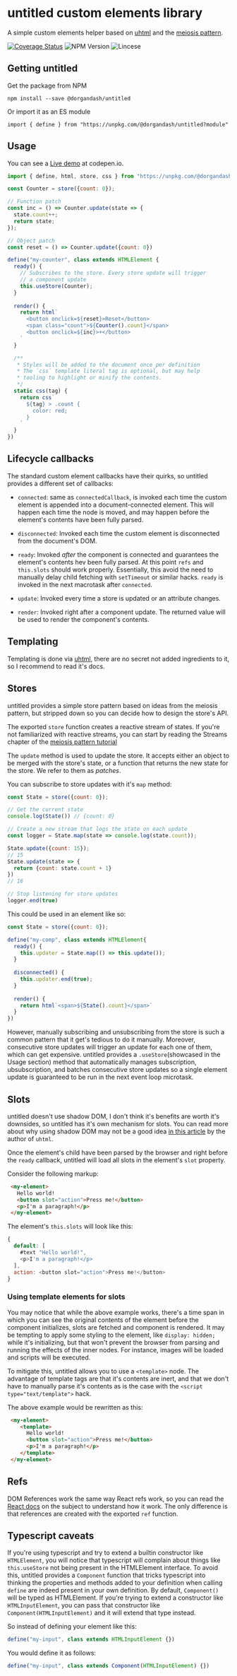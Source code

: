 # untitled custom elements library
A simple custom elements helper based on [uhtml](https://github.com/WebReflection/uce)
and the [meiosis pattern](https://meiosis.js.org/).

[![Coverage Status](https://coveralls.io/repos/github/doorgan/untitled/badge.svg?branch=master)](https://coveralls.io/github/doorgan/untitled?branch=master)
![NPM Version](https://badgen.net/npm/v/@dorgandash/untitled)
![Lincese](https://badgen.net/github/license/doorgan/untitled)

## Getting untitled
Get the package from NPM

`npm install --save @dorgandash/untitled`


Or import it as an ES module

`import { define } from "https://unpkg.com/@dorgandash/untitled?module"`

## Usage
You can see a [Live demo](https://codepen.io/dorgan/pen/LYReEmO?editors=1010) at codepen.io.

```js
import { define, html, store, css } from "https://unpkg.com/@dorgandash/untitled?module";

const Counter = store({count: 0});

// Function patch
const inc = () => Counter.update(state => {
  state.count++;
  return state;
});

// Object patch
const reset = () => Counter.update({count: 0})

define("my-counter", class extends HTMLElement {
  ready() {
    // Subscribes to the store. Every store update will trigger
    // a component update
    this.useStore(Counter);
  }
  
  render() {
    return html`
      <button onclick=${reset}>Reset</button>
      <span class="count">${Counter().count}</span>
      <button onclick=${inc}>+</button>
    `
  }

  /**
   * Styles will be added to the document once per definition
   * The `css` template literal tag is optional, but may help
   * tooling to highlight or minify the contents.
   */
  static css(tag) {
    return css`
      ${tag} > .count {
        color: red;
      }
    `
  }
})
```

## Lifecycle callbacks
The standard custom element callbacks have their quirks, so untitled
provides a different set of callbacks:

- `connected`: same as `connectedCallback`, is invoked each time the
  custom element is appended into a document-connected
  element. This will happen each time the node is moved, and may happen
  before the element's contents have been fully parsed.

- `disconnected`: Invoked each time the custom element is disconnected
  from the document's DOM.

- `ready`: Invoked *after* the component is connected and guarantees the
  element's contents hev been fully parsed. At this point `refs` and
  `this.slots` should work properly.
  Essentially, this avoid the need to manually delay child fetching with
  `setTimeout` or similar hacks. `ready` is invoked in the next macrotask
  after `connected`.

- `update`: Invoked every time a store is updated or an attribute changes.

- `render`: Invoked right after a component update. The returned value will be
  used to render the component's contents.
  
## Templating
Templating is done via
[uhtml](https://github.com/WebReflection/uhtml), there are
no secret not added ingredients to it, so I recommend to read
it's docs.

## Stores
untitled provides a simple store pattern based on ideas from the meiosis
pattern, but stripped down so you can decide how to design the store's API.

The exported `store` function creates a reactive stream of states. If you're
not familiarized with reactive streams, you can start by reading the Streams
chapter of the
[meiosis pattern tutorial](https://meiosis.js.org/tutorial/03-streams.html)

The `update` method is used to update the store. It accepts either an object
to be merged with the store's state, or a function that returns the new state
for the store. We refer to them as *patches*.

You can subscribe to store updates with it's `map` method:
```js
const State = store({count: 0});

// Get the current state
console.log(State()) // {count: 0}

// Create a new stream that logs the state on each update
const logger = State.map(state => console.log(state.count));

State.update({count: 15});
// 15
State.update(state => {
  return {count: state.count + 1}
})
// 16

// Stop listening for store updates
logger.end(true)
```

This could be used in an element like so:
```js
const State = store({count: 0});

define("my-comp", class extends HTMLElement{
  ready() {
    this.updater = State.map(() => this.update());
  }
  
  disconnected() {
    this.updater.end(true);
  }
  
  render() {
    return html`<span>${State().count}</span>`
  }
})
```

However, manually subscribing and unsubscribing from the store
is such a common pattern that it get's tedious to do it manually.
Moreover, consecutive store updates will trigger an update for
each one of them, which can get expensive.
untitled provides a `.useStore`(showcased in the Usage section)
method that automatically manages subscription, ubsubscription,
and batches consecutive store updates so a single element
update is guaranteed to be run in the next event loop microtask.

## Slots
untitled doesn't use shadow DOM, I don't think it's benefits are
worth it's downsides, so untitled has it's own mechanism for slots.
You can read more about why using shadow DOM may not be a good idea
[in this article](https://webreflection.medium.com/any-holy-grail-for-web-components-c3d4973f3f3f)
by the author of `uhtml`.

Once the element's child have been parsed by the browser and
right before the `ready` callback, untitled will load all
slots in the element's `slot` property.

Consider the following markup:
```html
 <my-element>
   Hello world!
   <button slot="action">Press me!</button>
   <p>I'm a paragraph!</p>
 </my-element>
```
The element's `this.slots` will look like this:
```js
{
  default: [
    #text "Hello world!",
    <p>I'm a paragraph!</p>
  ],
  action: <button slot="action">Press me!</button>
}
```

### Using template elements for slots
You may notice that while the above example works, there's a time span in which
you can see the original contents of the element before the component
initializes, slots are fetched and component is rendered. It may be tempting to
apply some styling to the element, like `display: hidden;` while it's initializing,
but that won't prevent the browser from parsing and running the effects of the
inner nodes. For instance, images will be loaded and scripts will be executed.

To mitigate this, untitled allows you to use a `<template>` node. The advantage
of template tags are that it's contents are inert, and that we don't have to
manually parse it's contents as is the case with the
`<script type="text/template">` hack.

The above example would be rewritten as this:
```html
 <my-element>
    <template>
      Hello world!
      <button slot="action">Press me!</button>
      <p>I'm a paragraph!</p>
    </template>
 </my-element>
```
 
## Refs
DOM References work the same way React refs work, so you
can read the [React docs](https://reactjs.org/docs/refs-and-the-dom.html)
on the subject to understand how it work. The only difference is that
references are created with the exported `ref` function.

## Typescript caveats
If you're using typescript and try to extend a builtin constructor
like `HTMLElement`, you will notice that typescript will complain
about things like `this.useStore` not being present in the HTMLElement
interface. To avoid this, untitled provides a `Component` function that
tricks typescript into thinking the properties and methods added to
your definition when calling `define` are indeed present in your own
definition.
By default, `Component()` will be typed as HTMLElement. If you're
trying to extend a constructor like `HTMLInputElement`, you can pass
that constructor like `Component(HTMLInputElement)` and it will extend
that type instead.

So instead of defining your element like this:
```js
define("my-input", class extends HTMLInputElement {})
```

You would define it as follows:
```js
define("my-input", class extends Component(HTMLInputElement) {})
```

